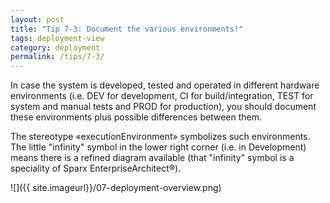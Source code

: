 ```yaml
---
layout: post
title: "Tip 7-3: Document the various environments!"
tags: deployment-view
category: deployment
permalink: /tips/7-3/
---
```


In case the system is developed, tested and operated in different hardware
environments (i.e. DEV for development, CI for build/integration,
  TEST for system and manual tests and PROD for production), you should
  document these environments plus possible differences between them.

The stereotype &laquo;executionEnvironment&raquo; symbolizes such environments.
The little "infinity" symbol in the lower right corner (i.e. in Development)
means there is a refined diagram available (that "infinity" symbol is a speciality
of Sparx EnterpriseArchitect&reg;).

![]({{ site.imageurl}}/07-deployment-overview.png)
